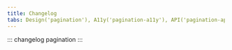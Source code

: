 ```yaml
---
title: Changelog
tabs: Design('pagination'), A11y('pagination-a11y'), API('pagination-api'), Example('pagination-code'), Changelog('pagination-changelog')
---
```


::: changelog pagination :::
